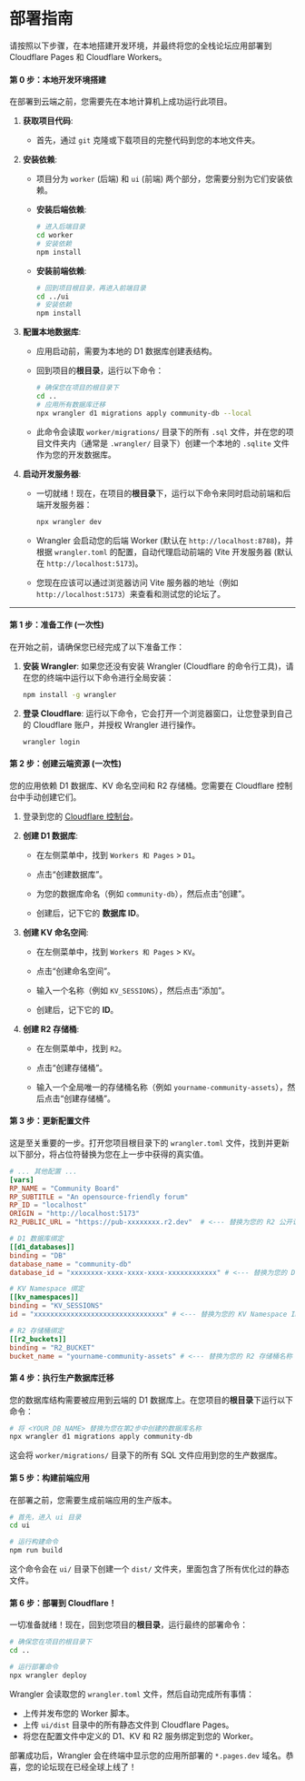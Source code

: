# 部署指南

请按照以下步骤，在本地搭建开发环境，并最终将您的全栈论坛应用部署到 Cloudflare Pages 和 Cloudflare Workers。

#### 第 0 步：本地开发环境搭建

在部署到云端之前，您需要先在本地计算机上成功运行此项目。

1. **获取项目代码**:

   * 首先，通过 `git` 克隆或下载项目的完整代码到您的本地文件夹。

2. **安装依赖**:

   * 项目分为 `worker` (后端) 和 `ui` (前端) 两个部分，您需要分别为它们安装依赖。

   * **安装后端依赖**:

     ```bash
     # 进入后端目录
     cd worker
     # 安装依赖
     npm install
     ```

   * **安装前端依赖**:

     ```bash
     # 回到项目根目录，再进入前端目录
     cd ../ui
     # 安装依赖
     npm install
     ```

3. **配置本地数据库**:

   * 应用启动前，需要为本地的 D1 数据库创建表结构。

   * 回到项目的**根目录**，运行以下命令：

     ```bash
     # 确保您在项目的根目录下
     cd ..
     # 应用所有数据库迁移
     npx wrangler d1 migrations apply community-db --local
     ```

   * 此命令会读取 `worker/migrations/` 目录下的所有 `.sql` 文件，并在您的项目文件夹内（通常是 `.wrangler/` 目录下）创建一个本地的 `.sqlite` 文件作为您的开发数据库。

4. **启动开发服务器**:

   * 一切就绪！现在，在项目的**根目录**下，运行以下命令来同时启动前端和后端开发服务器：

     ```bash
     npx wrangler dev
     ```

   * Wrangler 会启动您的后端 Worker (默认在 `http://localhost:8788`)，并根据 `wrangler.toml` 的配置，自动代理启动前端的 Vite 开发服务器 (默认在 `http://localhost:5173`)。

   * 您现在应该可以通过浏览器访问 Vite 服务器的地址（例如 `http://localhost:5173`）来查看和测试您的论坛了。

---

#### 第 1 步：准备工作 (一次性)

在开始之前，请确保您已经完成了以下准备工作：

1. **安装 Wrangler**: 如果您还没有安装 Wrangler (Cloudflare 的命令行工具)，请在您的终端中运行以下命令进行全局安装：

   ```bash
   npm install -g wrangler
   ```

2. **登录 Cloudflare**: 运行以下命令，它会打开一个浏览器窗口，让您登录到自己的 Cloudflare 账户，并授权 Wrangler 进行操作。

   ```bash
   wrangler login
   ```

#### 第 2 步：创建云端资源 (一次性)

您的应用依赖 D1 数据库、KV 命名空间和 R2 存储桶。您需要在 Cloudflare 控制台中手动创建它们。

1. 登录到您的 [Cloudflare 控制台](https://dash.cloudflare.com)。

2. **创建 D1 数据库**:

   * 在左侧菜单中，找到 `Workers 和 Pages` > `D1`。

   * 点击“创建数据库”。

   * 为您的数据库命名（例如 `community-db`），然后点击“创建”。

   * 创建后，记下它的 **数据库 ID**。

3. **创建 KV 命名空间**:

   * 在左侧菜单中，找到 `Workers 和 Pages` > `KV`。

   * 点击“创建命名空间”。

   * 输入一个名称（例如 `KV_SESSIONS`），然后点击“添加”。

   * 创建后，记下它的 **ID**。

4. **创建 R2 存储桶**:

   * 在左侧菜单中，找到 `R2`。

   * 点击“创建存储桶”。

   * 输入一个全局唯一的存储桶名称（例如 `yourname-community-assets`），然后点击“创建存储桶”。

#### 第 3 步：更新配置文件

这是至关重要的一步。打开您项目根目录下的 `wrangler.toml` 文件，找到并更新以下部分，将占位符替换为您在上一步中获得的真实值。

```toml
# ... 其他配置 ...
[vars]
RP_NAME = "Community Board"
RP_SUBTITLE = "An opensource-friendly forum"
RP_ID = "localhost"
ORIGIN = "http://localhost:5173"
R2_PUBLIC_URL = "https://pub-xxxxxxxx.r2.dev"  # <--- 替换为您的 R2 公开访问的 pub-xxxxxxxx.r2.dev 的地址

# D1 数据库绑定
[[d1_databases]]
binding = "DB" 
database_name = "community-db"
database_id = "xxxxxxxx-xxxx-xxxx-xxxx-xxxxxxxxxxxx" # <--- 替换为您的 D1 数据库 ID

# KV Namespace 绑定
[[kv_namespaces]]
binding = "KV_SESSIONS"
id = "xxxxxxxxxxxxxxxxxxxxxxxxxxxxxxxx" # <--- 替换为您的 KV Namespace ID

# R2 存储桶绑定
[[r2_buckets]]
binding = "R2_BUCKET"
bucket_name = "yourname-community-assets" # <--- 替换为您的 R2 存储桶名称
```

#### 第 4 步：执行生产数据库迁移

您的数据库结构需要被应用到云端的 D1 数据库上。在您项目的**根目录**下运行以下命令：

```bash
# 将 <YOUR_DB_NAME> 替换为您在第2步中创建的数据库名称
npx wrangler d1 migrations apply community-db
```

这会将 `worker/migrations/` 目录下的所有 SQL 文件应用到您的生产数据库。

#### 第 5 步：构建前端应用

在部署之前，您需要生成前端应用的生产版本。

```bash
# 首先，进入 ui 目录
cd ui

# 运行构建命令
npm run build
```

这个命令会在 `ui/` 目录下创建一个 `dist/` 文件夹，里面包含了所有优化过的静态文件。

#### 第 6 步：部署到 Cloudflare！

一切准备就绪！现在，回到您项目的**根目录**，运行最终的部署命令：

```bash
# 确保您在项目的根目录下
cd ..

# 运行部署命令
npx wrangler deploy
```

Wrangler 会读取您的 `wrangler.toml` 文件，然后自动完成所有事情：

* 上传并发布您的 Worker 脚本。
* 上传 `ui/dist` 目录中的所有静态文件到 Cloudflare Pages。
* 将您在配置文件中定义的 D1、KV 和 R2 服务绑定到您的 Worker。

部署成功后，Wrangler 会在终端中显示您的应用所部署的 `*.pages.dev` 域名。恭喜，您的论坛现在已经全球上线了！
